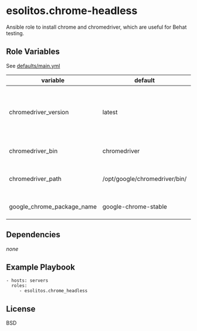 esolitos.chrome-headless
=========

Ansible role to install chrome and chromedriver, which are useful for Behat testing.

Role Variables
--------------

See [defaults/main.yml](./defaults/main.yml)

variable | default | description
---------|---------|------------
chromedriver_version | latest | Version to use for installation. Use Latest to get always the most up to date. |
chromedriver_bin | chromedriver | The binaly name of chromedriver. |
chromedriver_path | /opt/google/chromedriver/bin/ | The path where the chromedriver is installed. |
google_chrome_package_name | google-chrome-stable | The name of the chrome package |

Dependencies
------------

_none_

Example Playbook
----------------

```
- hosts: servers
  roles:
     - esolitos.chrome_headless
```

License
-------

BSD
